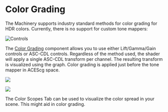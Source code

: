 # Color Grading

The Machinery supports industry standard methods for color grading for HDR colors. Currently, there is no support for custom tone mappers:

![Controls](https://www.dropbox.com/s/f51xt0yd696w3jv/tm_tut_color_grading_lgg_sop.png?dl=1)

The [Color Grading]({{docs}}/plugins/default_render_pipe/post_processing/color_grading_component.h.html#color_grading_component.h) component allows you to use either Lift/Gamma/Gain controls or ASC-CDL controls. Regardless of the method used, the shader will apply a single ASC-CDL transform per channel. The resulting transform is visualized using the graph. Color grading is applied just before the tone mapper in ACEScg space.

![](https://www.dropbox.com/s/v8xm2u9ln0dy065/tm_tut_color_grading_flow.png?dl=1)

![](https://www.dropbox.com/s/9080y9197sr1p5v/tm_tut_color_grading_tools.png?dl=1)

The Color Scopes Tab can be used to visualize the color spread in your scene. This might aid in color grading. 